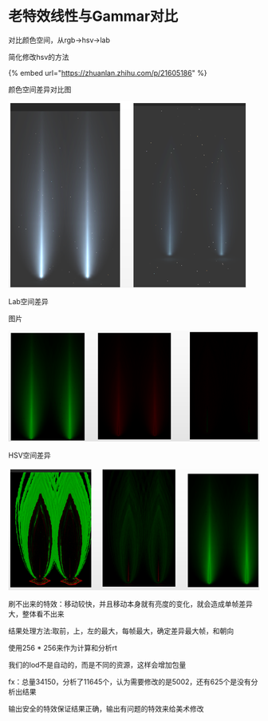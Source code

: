 # 老特效线性与Gammar对比

对比颜色空间，从rgb-&gt;hsv-&gt;lab

简化修改hsv的方法

{% embed url="https://zhuanlan.zhihu.com/p/21605186" %}

颜色空间差异对比图



![&#x56FE;&#x7247;1&#xFF1A;Gamma&#x7A7A;&#x95F4;&#x4E0E;Linear&#x7A7A;&#x95F4;](../../../.gitbook/assets/image%20%286%29.png)

Lab空间差异

图片

![Lab&#x7A7A;&#x95F4;&#xFF1A;&#x5DE6;&#x5230;&#x53F3;&#x4F9D;&#x6B21;&#x4E3A;L,a,b&#x5206;&#x91CF;&#x7684;&#x5DEE;&#x5F02;\(b&#x5206;&#x91CF;&#x63A5;&#x8FD1;&#x4E8E;0&#xFF0C;&#x5DEE;&#x5F02;&#x90FD;&#x662F;&#x6574;&#x4F53;&#x5355;&#x5411;&#x7684;\)](../../../.gitbook/assets/image%20%287%29.png)

HSV空间差异

![HSV&#x7A7A;&#x95F4;&#xFF1A;&#x5DE6;&#x81F3;&#x53F3;&#x5206;&#x522B;&#x662F;&#x662F;H,S,V&#x5206;&#x91CF;&#x5DEE;&#x5F02;\(&#x4E09;&#x4E2A;&#x996D;&#x91CF;&#x90FD;&#x6709;&#x5DEE;&#x5F02;&#xFF0C;&#x5E76;&#x4E14;&#x5DEE;&#x5F02;&#x975E;&#x5355;&#x5411;\)](../../../.gitbook/assets/image%20%288%29.png)

刷不出来的特效：移动较快，并且移动本身就有亮度的变化，就会造成单帧差异大，整体看不出来

结果处理方法:取前，上，左的最大，每帧最大，确定差异最大帧，和朝向

使用256 \* 256来作为计算和分析rt

我们的lod不是自动的，而是不同的资源，这样会增加包量

fx：总量34150，分析了11645个，认为需要修改的是5002，还有625个是没有分析出结果

输出安全的特效保证结果正确，输出有问题的特效来给美术修改





